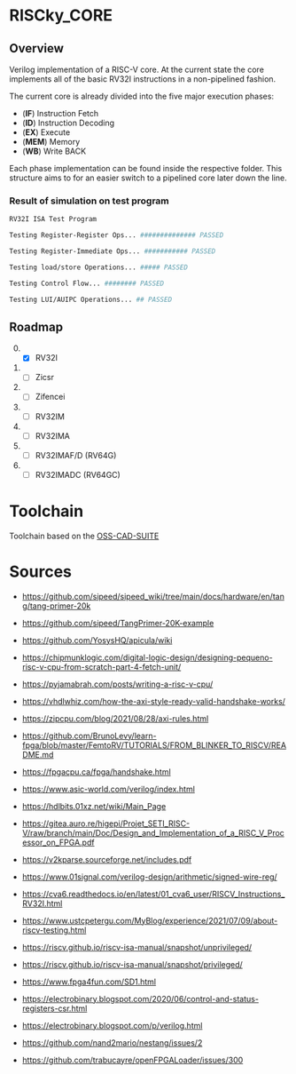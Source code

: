 # RISCky_CORE

## Overview

Verilog implementation of a RISC-V core. At the current state the core implements all of the basic RV32I instructions in a non-pipelined fashion.

The current core is already divided into the five major execution phases:

- (**IF**)  Instruction Fetch
- (**ID**)  Instruction Decoding
- (**EX**)  Execute
- (**MEM**) Memory
- (**WB**)  Write BACK

Each phase implementation can be found inside the respective folder.
This structure aims to for an easier switch to a pipelined core later down the line.



### Result of simulation on test program
```bash
RV32I ISA Test Program

Testing Register-Register Ops... ############## PASSED

Testing Register-Immediate Ops... ########### PASSED

Testing load/store Operations... ##### PASSED

Testing Control Flow... ######## PASSED

Testing LUI/AUIPC Operations... ## PASSED
```

## Roadmap

0. - [x] RV32I
2. - [ ] Zicsr
3. - [ ] Zifencei
4. - [ ] RV32IM
5. - [ ] RV32IMA
6. - [ ] RV32IMAF/D (RV64G)
8. - [ ] RV32IMADC (RV64GC)

# Toolchain

Toolchain based on the [OSS-CAD-SUITE](https://github.com/YosysHQ/oss-cad-suite-build)

# Sources

- https://github.com/sipeed/sipeed_wiki/tree/main/docs/hardware/en/tang/tang-primer-20k
- https://github.com/sipeed/TangPrimer-20K-example
- https://github.com/YosysHQ/apicula/wiki
- https://chipmunklogic.com/digital-logic-design/designing-pequeno-risc-v-cpu-from-scratch-part-4-fetch-unit/
- https://pyjamabrah.com/posts/writing-a-risc-v-cpu/
- https://vhdlwhiz.com/how-the-axi-style-ready-valid-handshake-works/
- https://zipcpu.com/blog/2021/08/28/axi-rules.html
- https://github.com/BrunoLevy/learn-fpga/blob/master/FemtoRV/TUTORIALS/FROM_BLINKER_TO_RISCV/README.md
- https://fpgacpu.ca/fpga/handshake.html
- https://www.asic-world.com/verilog/index.html
- https://hdlbits.01xz.net/wiki/Main_Page
- https://gitea.auro.re/higepi/Projet_SETI_RISC-V/raw/branch/main/Doc/Design_and_Implementation_of_a_RISC_V_Processor_on_FPGA.pdf
- https://v2kparse.sourceforge.net/includes.pdf
- https://www.01signal.com/verilog-design/arithmetic/signed-wire-reg/
- https://cva6.readthedocs.io/en/latest/01_cva6_user/RISCV_Instructions_RV32I.html
- https://www.ustcpetergu.com/MyBlog/experience/2021/07/09/about-riscv-testing.html
- https://riscv.github.io/riscv-isa-manual/snapshot/unprivileged/
- https://riscv.github.io/riscv-isa-manual/snapshot/privileged/
- https://www.fpga4fun.com/SD1.html
- https://electrobinary.blogspot.com/2020/06/control-and-status-registers-csr.html
- https://electrobinary.blogspot.com/p/verilog.html


- https://github.com/nand2mario/nestang/issues/2
- https://github.com/trabucayre/openFPGALoader/issues/300